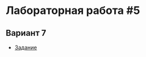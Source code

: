 # Лабораторная работа #5

## Вариант 7

- [Задание](./%D0%98%D0%BD%D1%84%D0%BE%D1%80%D0%BC%D0%B0%D1%82%D0%B8%D0%BA%D0%B0%20%D0%9B%D0%A0%205%202022.pdf)
